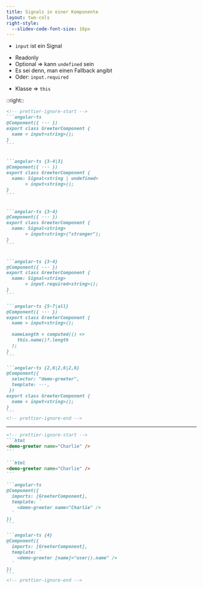 ```yaml
---
title: Signals in einer Komponente
layout: two-cols
right-style:
  --slidev-code-font-size: 16px
---
```


- `input` ist ein Signal

<v-clicks at="1">

- Readonly
- Optional ⇒ kann `undefined` sein
- Es sei denn, man einen Fallback angibt
- Oder: `input.required`

</v-clicks>

<v-clicks at="5">

- Klasse ⇒ `this`

</v-clicks>

::right::

````md magic-move
<!-- prettier-ignore-start -->
```angular-ts
@Component({ ··· })
export class GreeterComponent {
  name = input<string>();
}
```


```angular-ts {3-4|3}
@Component({ ··· })
export class GreeterComponent {
  name: Signal<string | undefined> 
       = input<string>();
}
```


```angular-ts {3-4}
@Component({ ··· })
export class GreeterComponent {
  name: Signal<string> 
       = input<string>("stranger");
}
```


```angular-ts {3-4}
@Component({ ··· })
export class GreeterComponent {
  name: Signal<string> 
       = input.required<string>();
}
```

```angular-ts {5-7|all}
@Component({ ··· })
export class GreeterComponent {
  name = input<string>();
  
  nameLength = computed(() =>
    this.name()?.length
  );
}
```

```angular-ts {2,6|2,6|2,6}
@Component({ 
  selector: "demo-greeter",
  template: ···,
 })
export class GreeterComponent {
  name = input<string>();
}
```
<!-- prettier-ignore-end -->
````

<v-click at="-2">

<hr />

<v-switch>
<template #0>

Template einer anderen Komponente:

</template>
<template #1-3>

Definition einer anderen Komponente:

</template>
</v-switch>

<v-click at="-2">

````md magic-move {at: '+0'}
<!-- prettier-ignore-start -->
```html
<demo-greeter name="Charlie" />
```

```html
<demo-greeter name="Charlie" />
```

```angular-ts
@Component({
  imports: [GreeterComponent],
  template: `
    <demo-greeter name="Charlie" />
  `
})
```

```angular-ts {4}
@Component({
  imports: [GreeterComponent],
  template: `
    <demo-greeter [name]="user().name" />
  `
})
```
<!-- prettier-ignore-end -->
````

</v-click>
</v-click>

<!--
- Auch `input` ist ein Signal
- [click] `input` ist readonly, weil die Komponente selbst den Wert nicht bearbeiten darf. Nur die aufrufende Komponente darf das.
- [click] Inputs sind optional, also sieht man `undefined` im Type.
- [click] Es sei denn, man einen Fallback angibt. Wenn nichts bzw. undefined gesetzt wird, wird der Fallback genommen.
- [click] Man kann den Wert auch als Required markieren.
- [click] Wir sind in einer Klasse, also wird `this` verwendet, und auf den Inputs zuzugreifen.
- [click]
- [click] Wie rufen wir die Funktion dann auf? Das sieht dann so aus, mit einem Element und Attributen.
- [click] Und so sieht es in der Komponenten-Definition aus.
- [click] Inputs können auch dynamisch sein.
-->
